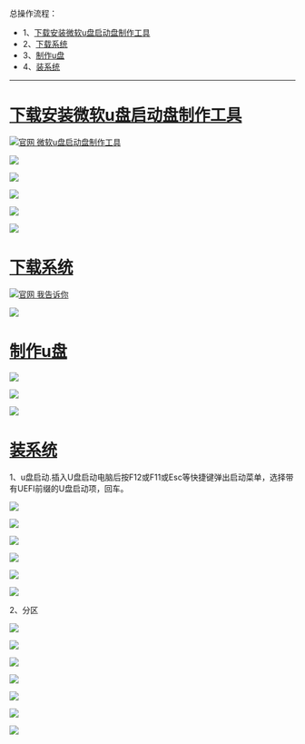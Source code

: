 总操作流程：
- 1、[下载安装微软u盘启动盘制作工具](#win10-01)
- 2、[下载系统](#win10-02)
- 3、[制作u盘](#win10-03)
- 4、[装系统](#win10-04)

***

# <a name="win10-01" href="#" >下载安装微软u盘启动盘制作工具</a>

[![](https://img.shields.io/badge/官网-微软u盘启动盘制作工具-red.svg "官网 微软u盘启动盘制作工具")](http://www.microsoft.com/en-us/download/windows-usb-dvd-download-tool)

![](image/2-1.png)

![](image/2-2.png)

![](image/2-3.png)

![](image/2-4.png)

![](image/2-5.png)

# <a name="win10-02" href="#" >下载系统</a>

[![](https://img.shields.io/badge/官网-我告诉你-red.svg "官网 我告诉你")](https://msdn.itellyou.cn/)

![](image/2-6.png)

# <a name="win10-03" href="#" >制作u盘</a>

![](image/2-7.png)

![](image/2-8.png)

![](image/2-9.png)

# <a name="win10-04" href="#" >装系统</a>

1、u盘启动.插入U盘启动电脑后按F12或F11或Esc等快捷键弹出启动菜单，选择带有UEFI前缀的U盘启动项，回车。

![](image/2-10.png)

![](image/2-11.png)

![](image/2-12.png)

![](image/2-13.png)

![](image/2-14.png)

![](image/2-15.png)

2、分区

![](image/2-16.png)

![](image/2-17.png)

![](image/2-18.png)

![](image/2-19.png)

![](image/2-20.png)

![](image/2-21.png)

![](image/2-22.png)